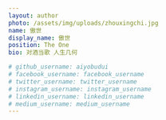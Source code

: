 ```yaml
---
layout: author
photo: /assets/img/uploads/zhouxingchi.jpg
name: 傲世
display_name: 傲世
position: The One
bio: 对酒当歌 人生几何

# github_username: aiyobudui
# facebook_username: facebook_username
# twitter_username: twitter_username
# instagram_username: instagram_username
# linkedin_username: linkedin_username
# medium_username: medium_username
---
```




